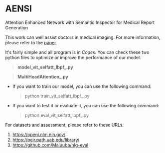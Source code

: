# AENSI
Attention Enhanced Network with Semantic Inspector for Medical Report Generation

This work can well assist doctors in medical imaging. For more information, please refer to the [paper](https://github.com/CH-YellowOrange/AENSI/tree/main/Paper).

It's fairly simple and all program is in *Codes*. You can check these two python files to optimize or improve the performance of our model.
> **model_vit_selfatt_lbpf_.py**

> **MultiHeadAttention_.py**

* If you want to train our model, you can use the following command:
  > python train_vit_selfatt_lbpf_.py

* If you want to test it or evaluate it, you can use the following command:
  > python eval_vit_selfatt_lbpf_.py

For datasets and assessment, please refer to these URLs.
1. https://openi.nlm.nih.gov/
2. https://peir.path.uab.edu/library/
3. https://github.com/Maluuba/nlg-eval
